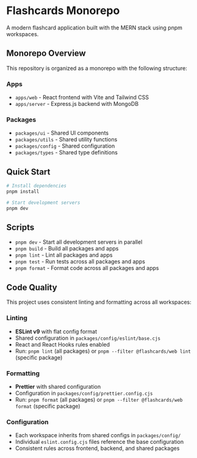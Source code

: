 # Flashcards Monorepo

A modern flashcard application built with the MERN stack using pnpm workspaces.

## Monorepo Overview

This repository is organized as a monorepo with the following structure:

### Apps

- `apps/web` - React frontend with Vite and Tailwind CSS
- `apps/server` - Express.js backend with MongoDB

### Packages

- `packages/ui` - Shared UI components
- `packages/utils` - Shared utility functions
- `packages/config` - Shared configuration
- `packages/types` - Shared type definitions

## Quick Start

```bash
# Install dependencies
pnpm install

# Start development servers
pnpm dev
```

## Scripts

- `pnpm dev` - Start all development servers in parallel
- `pnpm build` - Build all packages and apps
- `pnpm lint` - Lint all packages and apps
- `pnpm test` - Run tests across all packages and apps
- `pnpm format` - Format code across all packages and apps

## Code Quality

This project uses consistent linting and formatting across all workspaces:

### Linting
- **ESLint v9** with flat config format
- Shared configuration in `packages/config/eslint/base.cjs`
- React and React Hooks rules enabled
- Run: `pnpm lint` (all packages) or `pnpm --filter @flashcards/web lint` (specific package)

### Formatting
- **Prettier** with shared configuration
- Configuration in `packages/config/prettier.config.cjs`
- Run: `pnpm format` (all packages) or `pnpm --filter @flashcards/web format` (specific package)

### Configuration
- Each workspace inherits from shared configs in `packages/config/`
- Individual `eslint.config.cjs` files reference the base configuration
- Consistent rules across frontend, backend, and shared packages
